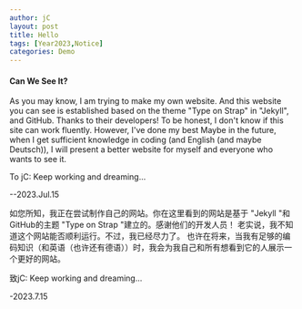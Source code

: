 ```yaml
---
author: jC
layout: post
title: Hello
tags: [Year2023,Notice]
categories: Demo
---
```

#### Can We See It?

 As you may know, I am trying to make my own website. And this website you can see is established based on the theme "Type on Strap" in "Jekyll", and GitHub. Thanks to their developers! 
 To be honest, I don't know if this site can work fluently. However, I've done my best
 Maybe in the future, when I get sufficient knowledge in coding (and English (and maybe Deutsch)), I will present a better website for myself and everyone who wants to see it.

 To jC: Keep working and dreaming...
 
 --2023.Jul.15

 如您所知，我正在尝试制作自己的网站。你在这里看到的网站是基于 "Jekyll "和GitHub的主题 "Type on Strap "建立的。感谢他们的开发人员！
 老实说，我不知道这个网站能否顺利运行。不过，我已经尽力了。
 也许在将来，当我有足够的编码知识（和英语（也许还有德语））时，我会为我自己和所有想看到它的人展示一个更好的网站。

 致jC: Keep working and dreaming...

 -2023.7.15
